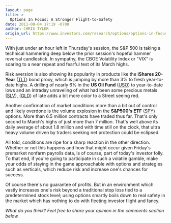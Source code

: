```yaml
---
layout: page
title: >-
  Options In Focus: A Stronger Flight-to-Safety
date: 2011-08-04 17:19 -0700
author: CHRIS TYLER
origin_url: https://www.investors.com/research/options/options-in-focus-a-stronger-flight-to-safety/
---
```






With just under an hour left in Thursday's session, the S&P 500 is taking a technical hammering deep below the prior session's hopeful hammer reversal candlestick. In sympathy, the CBOE Volatility Index or "VIX" is soaring to a near repeat and fearful test of its March highs. 

  

Risk aversion is also showing its popularity in products like the **iShares 20-Year**  ([TLT](https://research.investors.com/quote.aspx?symbol=TLT)) bond proxy, which is jumping by more than 3% to fresh year-to-date highs. A drilling of nearly 6% in the **US Oil Fund** ([USO](https://research.investors.com/quote.aspx?symbol=USO)) to year-to-date lows and an intraday unraveling of what had been some precious metals ([SLV](https://research.investors.com/quote.aspx?symbol=SLV)), ([GLD](https://research.investors.com/quote.aspx?symbol=GLD)) of late adds a bit more color to a Street seeing red. 

  

Another confirmation of market conditions more than a bit out of control and likely overdone is the volume explosion in the **S&P500's ETF** ([SPY](https://research.investors.com/quote.aspx?symbol=SPY)) options. More than 6.5 million contracts have traded thus far. That's only second to March's highs of just more than 7 million. That's well above its daily average of about 1.8 million and with time still on the clock, that ultra heavy volume driven by traders seeking net protection could be eclipsed. 

  

All told, conditions are ripe for a sharp reaction in the other direction. Whether or not this happens and how that might occur given Friday's premarket nonfarm payrolls data, is of course, part of today's investor folly. To that end, if you're going to participate in such a volatile gamble, make your odds of staying in the game approachable with options and strategies such as verticals, which reduce risk and increase one's chances for success. 

  

Of course there's no guarantee of profits. But in an environment which vastly increases one's risk beyond a traditional stop loss tied to a predetermined stock level; using options smartly boils down to real safety in the market which has nothing to do with fleeting investor flight and fancy.

  

*What do you think? Feel free to share your opinion in the comments section below.*




